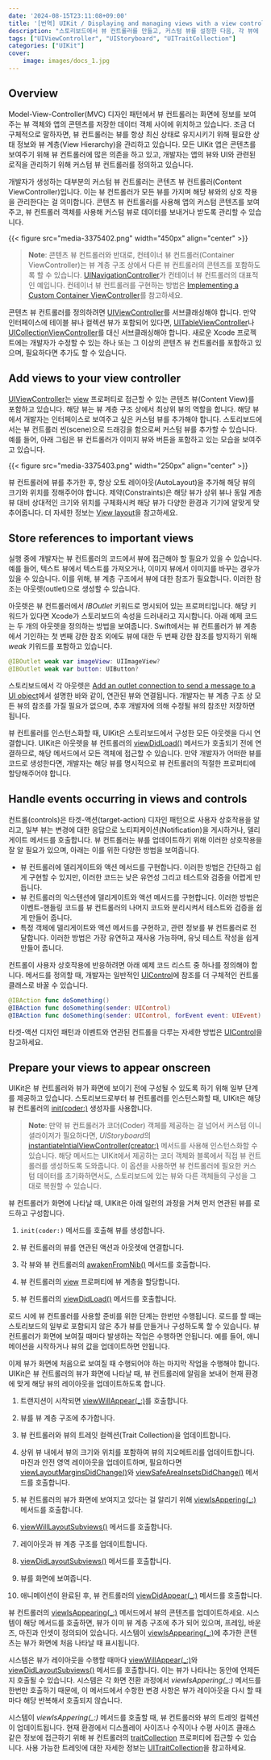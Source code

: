 ```yaml
---
date: '2024-08-15T23:11:08+09:00'
title: '[번역] UIKit / Displaying and managing views with a view controller (애플 공식 문서)'
description: "스토리보드에서 뷰 컨트롤러를 만들고, 커스텀 뷰를 설정한 다음, 각 뷰에 앱의 데이터를 채우세요."
tags: ["UIViewController", "UIStoryboard", "UITraitCollection"]
categories: ["UIKit"]
cover:
    image: images/docs_1.jpg
---
```


## Overview

Model-View-Controller(MVC) 디자인 패턴에서 뷰 컨트롤러는 화면에 정보를 보여주는 뷰 객체와 앱의 콘텐츠를 저장한 데이터 객체 사이에 위치하고 있습니다. 조금 더 구체적으로 말하자면, 뷰 컨트롤러는 뷰를 항상 최신 상태로 유지시키기 위해 필요한 상태 정보와 뷰 계층(View Hierarchy)을 관리하고 있습니다. 모든 UIKit 앱은 콘텐츠를 보여주기 위해 뷰 컨트롤러에 많은 의존을 하고 있고, 개발자는 앱의 뷰와 UI와 관련된 로직을 관리하기 위해 커스텀 뷰 컨트롤러를 정의하고 있습니다.

개발자가 생성하는 대부분의 커스텀 뷰 컨트롤러는 콘텐츠 뷰 컨트롤러(Content ViewController)입니다. 이는 뷰 컨트롤러가 모든 뷰를 가지며 해당 뷰와의 상호 작용을 관리한다는 걸 의미합니다. 콘텐츠 뷰 컨트롤러를 사용해 앱의 커스텀 콘텐츠를 보여주고, 뷰 컨트롤러 객체를 사용해 커스텀 뷰로 데이터를 보내거나 받도록 관리할 수 있습니다.

{{< figure src="media-3375402.png" width="450px" align="center" >}}


> **Note**:
> 콘텐츠 뷰 컨트롤러와 반대로, 컨테이너 뷰 컨트롤러(Container ViewController)는 뷰 계층 구조 상에서 다른 뷰 컨트롤러의 콘텐츠를 포함하도록 할 수 있습니다. [UINavigationController](https://developer.apple.com/documentation/uikit/uinavigationcontroller)가 컨테이너 뷰 컨트롤러의 대표적인 예입니다. 컨테이너 뷰 컨트롤러를 구현하는 방법은 [Implementing a Custom Container ViewController](https://developer.apple.com/library/archive/featuredarticles/ViewControllerPGforiPhoneOS/ImplementingaContainerViewController.html#//apple_ref/doc/uid/TP40007457-CH11-SW12)를 참고하세요.

콘텐츠 뷰 컨트롤러를 정의하려면 [UIViewController](https://developer.apple.com/documentation/uikit/uiviewcontroller)를 서브클래싱해야 합니다. 만약 인터페이스에 테이블 뷰나 컬렉션 뷰가 포함되어 있다면, [UITableViewController](https://developer.apple.com/documentation/uikit/uitableviewcontroller)나 [UICollectionViewController](https://developer.apple.com/documentation/uikit/uicollectionviewcontroller)를 대신 서브클래싱해야 합니다. 새로운 Xcode 프로젝트에는 개발자가 수정할 수 있는 하나 또는 그 이상의 콘텐츠 뷰 컨트롤러를 포함하고 있으며, 필요하다면 추가도 할 수 있습니다.

## Add views to your view controller

[UIViewController](https://developer.apple.com/documentation/uikit/uiviewcontroller)는 [view](https://developer.apple.com/documentation/uikit/uiviewcontroller/1621460-view) 프로퍼티로 접근할 수 있는 콘텐츠 뷰(Content View)를 포함하고 있습니다. 해당 뷰는 뷰 계층 구조 상에서 최상위 뷰의 역할을 합니다. 해당 뷰에서 개발자는 인터페이스로 보여주고 싶은 커스텀 뷰를 추가해야 합니다. 스토리보드에서는 뷰 컨트롤러 씬(scene)으로 드래깅을 함으로써 커스텀 뷰를 추가할 수 있습니다. 예를 들어, 아래 그림은 뷰 컨트롤러가 이미지 뷰와 버튼을 포함하고 있는 모습을 보여주고 있습니다.

{{< figure src="media-3375403.png" width="250px" align="center" >}}


뷰 컨트롤러에 뷰를 추가한 후, 항상 오토 레이아웃(AutoLayout)을 추가해 해당 뷰의 크기와 위치를 정해주어야 합니다. 제약(Constraints)은 해당 뷰가 상위 뷰나 동일 계층 뷰 대비 상대적인 크기와 위치를 구체화시켜 해당 뷰가 다양한 환경과 기기에 알맞게 맞추어줍니다. 더 자세한 정보는 [View layout](https://developer.apple.com/documentation/uikit/view_layout)을 참고하세요.

## Store references to important views

실행 중에 개발자는 뷰 컨트롤러의 코드에서 뷰에 접근해야 할 필요가 있을 수 있습니다. 예를 들어, 텍스트 뷰에서 텍스트를 가져오거나, 이미지 뷰에서 이미지를 바꾸는 경우가 있을 수 있습니다. 이를 위해, 뷰 계층 구조에서 뷰에 대한 참조가 필요합니다. 이러한 참조는 아웃렛(outlet)으로 생성할 수 있습니다.

아웃렛은 뷰 컨트롤러에서 *IBOutlet* 키워드로 명시되어 있는 프로퍼티입니다. 해당 키워드가 있다면 Xcode가 스토리보드의 속성을 드러내라고 지시합니다. 아래 예제 코드는 두 개의 아웃렛을 정의하는 방법을 보여줍니다. Swift에서는 뷰 컨트롤러가 뷰 계층에서 기인하는 첫 번째 강한 참조 외에도 뷰에 대한 두 번째 강한 참조를 방지하기 위해 *weak* 키워드를 포함하고 있습니다.

```swift
@IBOutlet weak var imageView: UIImageView?
@IBOutlet weak var button: UIButton?
```

스토리보드에서 각 아웃렛은 [Add an outlet connection to send a message to a UI object](https://help.apple.com/xcode/mac/current/#/devc06f7ee11)에서 설명한 바와 같이, 연관된 뷰와 연결됩니다. 개발자는 뷰 계층 구조 상 모든 뷰의 참조를 가질 필요가 없으며, 추후 개발자에 의해 수정될 뷰의 참조만 저장하면 됩니다. 

뷰 컨트롤러를 인스턴스화할 때, UIKit은 스토리보드에서 구성한 모든 아웃렛을 다시 연결합니다. UIKit은 아웃렛을 뷰 컨트롤러의 [viewDidLoad()](https://developer.apple.com/documentation/uikit/uiviewcontroller/1621495-viewdidload) 메서드가 호출되기 전에 연결하므로, 해당 메서드에서 모든 객체에 접근할 수 있습니다. 만약 개발자가 어떠한 뷰를 코드로 생성한다면, 개발자는 해당 뷰를 명시적으로 뷰 컨트롤러의 적절한 프로퍼티에 할당해주어야 합니다.

## Handle events occurring in views and controls

컨트롤(controls)은 타겟-액션(target-action) 디자인 패턴으로 사용자 상호작용을 알리고, 일부 뷰는 변경에 대한 응답으로 노티피케이션(Notification)을 게시하거나, 델리게이트 메서드를 호출합니다. 뷰 컨트롤러는 뷰를 업데이트하기 위해 이러한 상호작용을 잘 알 필요가 있으며, 아래는 이를 위한 다양한 방법을 보여줍니다. 

* 뷰 컨트롤러에 델리게이트와 액션 메서드를 구현합니다. 이러한 방법은 간단하고 쉽게 구현할 수 있지만, 이러한 코드는 낮은 유연성 그리고 테스트와 검증을 어렵게 만듭니다.
* 뷰 컨트롤러의 익스텐션에 델리게이트와 액션 메서드를 구현합니다. 이러한 방법은 이벤트-핸들링 코드를 뷰 컨트롤러의 나머지 코드와 분리시켜서 테스트와 검증을 쉽게 만들어 줍니다.
* 특정 객체에 델리게이트와 액션 메서드를 구현하고, 관련 정보를 뷰 컨트롤러로 전달합니다. 이러한 방법은 가장 유연하고 재사용 가능하며, 유닛 테스트 작성을 쉽게 만들어 줍니다.

컨트롤이 사용자 상호작용에 반응하려면 아래 예제 코드 리스트 중 하나를 정의해야 합니다. 메서드를 정의할 때, 개발자는 일반적인 [UIControl](https://developer.apple.com/documentation/uikit/uicontrol)에 참조를 더 구체적인 컨트롤 클래스로 바꿀 수 있습니다. 

```swift
@IBAction func doSomething()
@IBAction func doSomething(sender: UIControl)
@IBAction func doSomething(sender: UIControl, forEvent event: UIEvent)
```

타겟-액션 디자인 패턴과 이벤트와 연관된 컨트롤을 다루는 자세한 방법은 [UIControl](https://developer.apple.com/documentation/uikit/uicontrol)을 참고하세요.

## Prepare your views to appear onscreen

UIKit은 뷰 컨트롤러와 뷰가 화면에 보이기 전에 구성될 수 있도록 하기 위해 일부 단계를 제공하고 있습니다. 스토리보드로부터 뷰 컨트롤러를 인스턴스화할 때, UIKit은 해당 뷰 컨트롤러의 [init(coder:)](https://developer.apple.com/documentation/oslog/oslogentry/init(coder:)) 생성자를 사용합니다.

> **Note**:
> 만약 뷰 컨트롤러가 코더(Coder) 객체를 제공하는 걸 넘어서 커스텀 이니셜라이저가 필요하다면, *UIStoryboard*의 [instantiateIntialViewController(creator:)](https://developer.apple.com/documentation/uikit/uistoryboard/3213988-instantiateinitialviewcontroller) 메서드를 사용해 인스턴스화할 수 있습니다. 해당 메서드는 UIKit에서 제공하는 코더 객체와 블록에서 직접 뷰 컨트롤러를 생성하도록 도와줍니다. 이 옵션을 사용하면 뷰 컨트롤러에 필요한 커스텀 데이터를 초기화하면서도, 스토리보드에 있는 뷰와 다른 객체들의 구성을 그대로 복원할 수 있습니다.

뷰 컨트롤러가 화면에 나타날 때, UIKit은 아래 일련의 과정을 거쳐 먼저 연관된 뷰를 로드하고 구성합니다.

1. `init(coder:)` 메서드를 호출해 뷰를 생성합니다.

2. 뷰 컨트롤러의 뷰를 연관된 액션과 아웃렛에 연결합니다.

3. 각 뷰와 뷰 컨트롤러의 [awakenFromNib()](https://developer.apple.com/documentation/objectivec/nsobject/1402907-awakefromnib) 메서드를 호출합니다.

4. 뷰 컨트롤러의 [view](https://developer.apple.com/documentation/uikit/uiviewcontroller/1621460-view) 프로퍼티에 뷰 계층을 할당합니다.

5. 뷰 컨트롤러의 [viewDidLoad()](https://developer.apple.com/documentation/uikit/uiviewcontroller/1621495-viewdidload) 메서드를 호출합니다.

로드 시에 뷰 컨트롤러를 사용할 준비를 위한 단계는 한번만 수행됩니다. 로드를 할 때는 스토리보드의 일부로 포함되지 않은 추가 뷰를 만들거나 구성하도록 할 수 있습니다. 뷰 컨트롤러가 화면에 보여질 때마다 발생하는 작업은 수행하면 안됩니다. 예를 들어, 애니메이션을 시작하거나 뷰의 값을 업데이트하면 안됩니다.

이제 뷰가 화면에 처음으로 보여질 때 수행되어야 하는 마지막 작업을 수행해야 합니다. UIKit은 뷰 컨트롤러의 뷰가 화면에 나타날 때, 뷰 컨트롤러에 알림을 보내어 현재 환경에 맞게 해당 뷰의 레이아웃을 업데이트하도록 합니다.

1. 트랜지션이 시작되면 [viewWillAppear(_:)](https://developer.apple.com/documentation/uikit/uiviewcontroller/1621510-viewwillappear)를 호출합니다.

2. 뷰를 뷰 계층 구조에 추가합니다.

3. 뷰 컨트롤러와 뷰의 트레잇 컬렉션(Trait Collection)을 업데이트합니다.

4. 상위 뷰 내에서 뷰의 크기와 위치를 포함하여 뷰의 지오메트리를 업데이트합니다. 마진과 안전 영역 레이아웃을 업데이트하며, 필요하다면 [viewLayoutMarginsDidChange()](https://developer.apple.com/documentation/uikit/uiviewcontroller/2891114-viewlayoutmarginsdidchange)와 [viewSafeAreaInsetsDidChange()](https://developer.apple.com/documentation/uikit/uiviewcontroller/2891116-viewsafeareainsetsdidchange) 메서드를 호출합니다.

5. 뷰 컨트롤러의 뷰가 화면에 보여지고 있다는 걸 알리기 위해 [viewIsAppering(_:)](https://developer.apple.com/documentation/uikit/uiviewcontroller/4195485-viewisappearing) 메서드를 호출합니다.

6. [viewWillLayoutSubviews()](https://developer.apple.com/documentation/uikit/view_controllers/displaying_and_managing_views_with_a_view_controller) 메서드를 호출합니다.

7. 레이아웃과 뷰 계층 구조를 업데이트합니다.

8. [viewDidLayoutSubviews()](https://developer.apple.com/documentation/uikit/uiviewcontroller/1621398-viewdidlayoutsubviews) 메서드를 호출합니다.

9. 뷰를 화면에 보여줍니다.

10. 애니메이션이 완료된 후, 뷰 컨트롤러의 [viewDidAppear(_:)](https://developer.apple.com/documentation/uikit/uiviewcontroller/1621398-viewdidlayoutsubviews) 메서드를 호출합니다.

뷰 컨트롤러의 [viewIsAppearing(_:)](https://developer.apple.com/documentation/uikit/uiviewcontroller/4195485-viewisappearing) 메서드에서 뷰의 콘텐츠를 업데이트하세요. 시스템이 해당 메서드를 호출하면, 뷰가 이미 뷰 계층 구조에 추가 되어 있으며, 프레임, 바운즈, 마진과 인셋이 정의되어 있습니다. 시스템이 [viewIsAppearing(_:)](https://developer.apple.com/documentation/uikit/uiviewcontroller/4195485-viewisappearing)에 추가한 콘텐츠는 뷰가 화면에 처음 나타날 때 표시됩니다.

시스템은 뷰가 레이아웃을 수행할 때마다 [viewWillAppear(_:)](https://developer.apple.com/documentation/uikit/uiviewcontroller/1621510-viewwillappear)와 [viewDidLayoutSubviews()](https://developer.apple.com/documentation/uikit/uiviewcontroller/1621398-viewdidlayoutsubviews) 메서드를 호출합니다. 이는 뷰가 나타나는 동안에 언제든지 호출될 수 있습니다. 시스템은 각 화면 전환 과정에서 *viewIsAppering(_:)* 메서드를 한번만 호출하기 때문에, 이 메서드에서 수항한 변경 사항은 뷰가 레이아웃을 다시 할 때마다 해당 반복해서 호출되지 않습니다.

시스템이 *viewIsAppering(_:)* 메서드를 호출할 때, 뷰 컨트롤러와 뷰의 트레잇 컬렉션이 업데이트됩니다. 현재 환경에서 디스플레이 사이즈나 수직이나 수평 사이즈 클래스 같은 정보에 접근하기 위해 뷰 컨트롤러의 [traitCollection](https://developer.apple.com/documentation/uikit/uitraitenvironment/1623514-traitcollection) 프로퍼티에 접근할 수 있습니다. 사용 가능한 트레잇에 대한 자세한 정보는 [UITraitCollection](https://developer.apple.com/documentation/uikit/uitraitcollection)을 참고하세요.